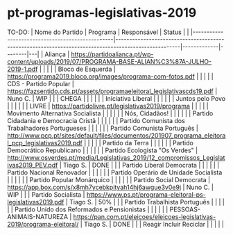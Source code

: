 # pt-programas-legislativas-2019

TO-DO:
| Nome do Partido                                 | Programa                                                                                            | Responsável | Status |   |
|-------------------------------------------------|-----------------------------------------------------------------------------------------------------|-------------|--------|---|
| Aliança                                         | https://partidoalianca.pt/wp-content/uploads/2019/07/PROGRAMA-BASE-ALIAN%C3%87A-JULHO-2019-1.pdf    |             |        |   |
| Bloco de Esquerda                               | https://programa2019.bloco.org/images/programa-com-fotos.pdf                                        |             |        |   |
| CDS - Partido Popular                           | https://fazsentido.cds.pt/assets/programaeleitoral_legislativascds19.pdf                            | Nuno C.     | WIP    |   |
| CHEGA                                           |                                                                                                     |             |        |   |
| Iniciativa Liberal                              |                                                                                                     |             |        |   |
| Juntos pelo Povo                                |                                                                                                     |             |        |   |
| LIVRE                                           | https://partidolivre.pt/legislativas2019/programa                                                   |             |        |   |
| Movimento Alternativa Socialista                |                                                                                                     |             |        |   |
| Nós, Cidadãos!                                  |                                                                                                     |             |        |   |
| Partido Cidadania e Democracia Cristã           |                                                                                                     |             |        |   |
| Partido Comunista dos Trabalhadores Portugueses |                                                                                                     |             |        |   |
| Partido Comunista Português                     | http://www.pcp.pt/sites/default/files/documentos/201907_programa_eleitoral_pcp_legislativas2019.pdf |             |        |   |
| Partido da Terra                                |                                                                                                     |             |        |   |
| Partido Democrático Republicano                 |                                                                                                     |             |        |   |
| Partido Ecologista "Os Verdes"                  | http://www.osverdes.pt/media/Legislativas_2019/12_compromissos_Legislativas2019_PEV.pdf             | Tiago S.    | DONE   |   |
| Partido Liberal Democrata                       |                                                                                                     |             |        |   |
| Partido Nacional Renovador                      |                                                                                                     |             |        |   |
| Partido Operário de Unidade Socialista          |                                                                                                     |             |        |   |
| Partido Popular Monárquico                      |                                                                                                     |             |        |   |
| Partido Social Democrata                        | https://app.box.com/s/x8mh7ycebkpityah14hj6awgue3v0e9j                                              | Nuno C.     | WIP    |   |
| Partido Socialista                              | https://www.ps.pt/programa-eleitoral-ps-legislativas2019.pdf                                        | Tiago S.    | 50%    |   |
| Partido Trabalhista Português                   |                                                                                                     |             |        |   |
| Partido Unido dos Reformados e Pensionistas     |                                                                                                     |             |        |   |
| PESSOAS-ANIMAIS-NATUREZA                        | https://pan.com.pt/eleicoes/eleicoes-legislativas-2019/programa-eleitoral/                          | Tiago S.    | DONE   |   |
| Reagir Incluir Reciclar                         |                                                                                                     |             |        |   |
